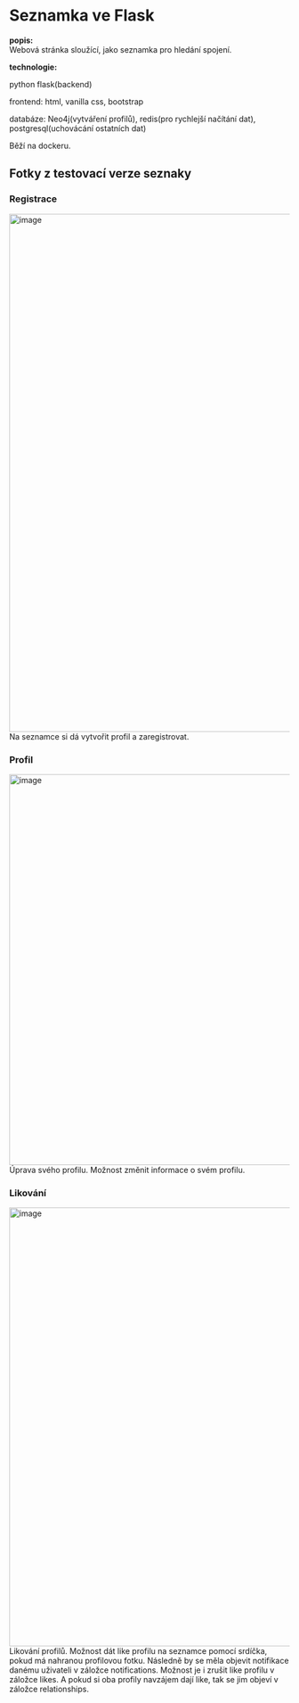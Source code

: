 # Seznamka ve Flask

**popis:**\
Webová stránka sloužící, jako seznamka pro hledání spojení.

**technologie:**

python flask(backend)

frontend: html, vanilla css, bootstrap

databáze:  Neo4j(vytváření profilů), redis(pro rychlejší načítání dat), postgresql(uchovácání ostatních dat)

Běží na dockeru.

## Fotky z testovací verze seznaky
### Registrace
<img width="1881" height="929" alt="image" src="https://github.com/user-attachments/assets/96bd4363-e835-48d5-959a-a2f848a0394a" />
Na seznamce si dá vytvořit profil a zaregistrovat.

### Profil
<img width="1903" height="701" alt="image" src="https://github.com/user-attachments/assets/08a52261-84a0-4c4e-a299-d9bed512ed82" />
Úprava svého profilu. Možnost změnit informace o svém profilu.

### Likování
<img width="1895" height="787" alt="image" src="https://github.com/user-attachments/assets/06bf27ca-1cf1-4102-a6d8-5bc4b4ade2a9" />
Likování profilů. Možnost dát like profilu na seznamce pomocí srdíčka, pokud má nahranou profilovou fotku. Následně by se měla objevit notifikace danému uživateli v záložce notifications. Možnost je i zrušit like profilu v záložce likes. A pokud si oba profily navzájem dají like, tak se jim objeví v záložce relationships.


